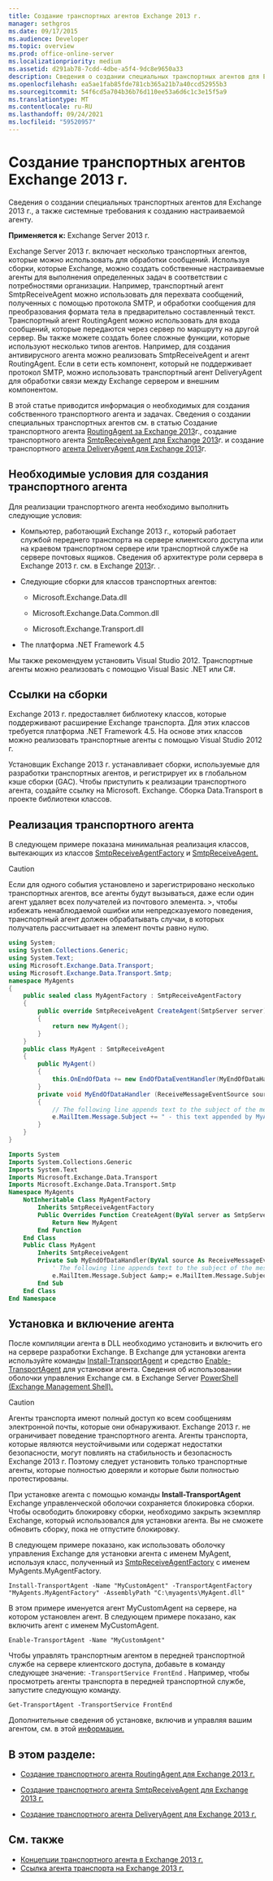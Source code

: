 ```yaml
---
title: Создание транспортных агентов Exchange 2013 г.
manager: sethgros
ms.date: 09/17/2015
ms.audience: Developer
ms.topic: overview
ms.prod: office-online-server
ms.localizationpriority: medium
ms.assetid: d291ab78-7cdd-4dbe-a5f4-9dc8e9650a33
description: Сведения о создании специальных транспортных агентов для Exchange 2013 г., а также системные требования к созданию настраиваемой агенту.
ms.openlocfilehash: ea5ae1fab85fde781cb365a21b7a40ccd52955b3
ms.sourcegitcommit: 54f6cd5a704b36b76d110ee53a6d6c1c3e15f5a9
ms.translationtype: MT
ms.contentlocale: ru-RU
ms.lasthandoff: 09/24/2021
ms.locfileid: "59520957"
---
```

# <a name="creating-transport-agents-for-exchange-2013"></a>Создание транспортных агентов Exchange 2013 г.

Сведения о создании специальных транспортных агентов для Exchange 2013 г., а также системные требования к созданию настраиваемой агенту.
  
**Применяется к:** Exchange Server 2013 г.
  
Exchange Server 2013 г. включает несколько транспортных агентов, которые можно использовать для обработки сообщений. Используя сборки, которые Exchange, можно создать собственные настраиваемые агенты для выполнения определенных задач в соответствии с потребностями организации. Например, транспортный агент SmtpReceiveAgent можно использовать для перехвата сообщений, полученных с помощью протокола SMTP, и обработки сообщения для преобразования формата тела в предварительно составленный текст. Транспортный агент RoutingAgent можно использовать для входа сообщений, которые передаются через сервер по маршруту на другой сервер. Вы также можете создать более сложные функции, которые используют несколько типов агентов. Например, для создания антивирусного агента можно реализовать SmtpReceiveAgent и агент RoutingAgent. Если в сети есть компонент, который не поддерживает протокол SMTP, можно использовать транспортный агент DeliveryAgent для обработки связи между Exchange сервером и внешним компонентом. 
  
В этой статье приводится информация о необходимых для создания собственного транспортного агента и задачах. Сведения о создании специальных транспортных агентов см. в статью Создание транспортного агента [RoutingAgent за Exchange 2013](how-to-create-a-routingagent-transport-agent-for-exchange-2013.md)г., создание транспортного агента [SmtpReceiveAgent для Exchange 2013](how-to-create-an-smtpreceiveagent-transport-agent-for-exchange-2013.md)г. и создание транспортного [агента DeliveryAgent для Exchange 2013](how-to-create-a-deliveryagent-transport-agent-for-exchange-2013.md)г.
  
## <a name="prerequisites-for-creating-a-transport-agent"></a>Необходимые условия для создания транспортного агента
<a name="bk_prerequisites"> </a>

Для реализации транспортного агента необходимо выполнить следующие условия:
  
- Компьютер, работающий Exchange 2013 г., который работает службой переднего транспорта на сервере клиентского доступа или на краевом транспортном сервере или транспортной службе на сервере почтовых ящиков. Сведения об архитектуре роли сервера в Exchange 2013 г. см. в Exchange [2013](transport-agent-concepts-in-exchange-2013.md)г. .
    
- Следующие сборки для классов транспортных агентов:
    
  - Microsoft.Exchange.Data.dll
    
  - Microsoft.Exchange.Data.Common.dll
    
  - Microsoft.Exchange.Transport.dll
    
- The платформа .NET Framework 4.5
    
Мы также рекомендуем установить Visual Studio 2012. Транспортные агенты можно реализовать с помощью Visual Basic .NET или C#.
  
## <a name="referencing-the-assemblies"></a>Ссылки на сборки
<a name="bk_ReferenceAssemblies"> </a>

Exchange 2013 г. предоставляет библиотеку классов, которые поддерживают расширение Exchange транспорта. Для этих классов требуется платформа .NET Framework 4.5. На основе этих классов можно реализовать транспортные агенты с помощью Visual Studio 2012 г.
  
Установщик Exchange 2013 г. устанавливает сборки, используемые для разработки транспортных агентов, и регистрирует их в глобальном кэше сборки (GAC). Чтобы приступить к реализации транспортного агента, создайте ссылку на Microsoft. Exchange. Сборка Data.Transport в проекте библиотеки классов.
  
## <a name="implementing-a-transport-agent"></a>Реализация транспортного агента
<a name="bk_implementationExample"> </a>

В следующем примере показана минимальная реализация классов, вытекающих из классов [SmtpReceiveAgentFactory](https://msdn.microsoft.com/library/Microsoft.Exchange.Data.Transport.Smtp.SmtpReceiveAgentFactory.aspx) и [SmtpReceiveAgent.](https://msdn.microsoft.com/library/Microsoft.Exchange.Data.Transport.Smtp.SmtpReceiveAgent.aspx) 
  
> [!CAUTION]
> Если для одного события установлено и зарегистрировано несколько транспортных агентов, все агенты будут вызываться, даже если один агент удаляет всех получателей из почтового элемента. >, чтобы избежать ненаблюдаемой ошибки или непредсказуемого поведения, транспортный агент должен обрабатывать случаи, в которых получатель рассчитывает на элемент почты равно нулю. 
  
```cs
using System;
using System.Collections.Generic;
using System.Text;
using Microsoft.Exchange.Data.Transport;
using Microsoft.Exchange.Data.Transport.Smtp;
namespace MyAgents
{
    public sealed class MyAgentFactory : SmtpReceiveAgentFactory
    {
        public override SmtpReceiveAgent CreateAgent(SmtpServer server)
        {
            return new MyAgent();
        }
    }
    public class MyAgent : SmtpReceiveAgent
    {
        public MyAgent()
        {
            this.OnEndOfData += new EndOfDataEventHandler(MyEndOfDataHandler);
        }
        private void MyEndOfDataHandler (ReceiveMessageEventSource source, EndOfDataEventArgs e)
        {
            // The following line appends text to the subject of the message that caused the event.
            e.MailItem.Message.Subject += " - this text appended by MyAgent";
        }
    }
}
```

```vb
Imports System
Imports System.Collections.Generic
Imports System.Text
Imports Microsoft.Exchange.Data.Transport
Imports Microsoft.Exchange.Data.Transport.Smtp
Namespace MyAgents
    NotInheritable Class MyAgentFactory
        Inherits SmtpReceiveAgentFactory
        Public Overrides Function CreateAgent(ByVal server as SmtpServer) As SmtpReceiveAgent
            Return New MyAgent
        End Function
    End Class
    Public Class MyAgent
        Inherits SmtpReceiveAgent
        Private Sub MyEndOfDataHandler(ByVal source As ReceiveMessageEventSource, ByVal e As EndOfDataEventArgs) Handles Me.OnEndOfData
            ' The following line appends text to the subject of the message that caused the event.
            e.MailItem.Message.Subject &amp;= e.MailItem.Message.Subject + " - this text appended by MyAgent"
        End Sub
    End Class
End Namespace
```

## <a name="installing-and-enabling-an-agent"></a>Установка и включение агента
<a name="bk_InstallEnable"> </a>

После компиляции агента в DLL необходимо установить и включить его на сервере разработки Exchange. В Exchange для установки агента используйте команды [Install-TransportAgent](https://technet.microsoft.com/library/aa997998.aspx) и средство [Enable-TransportAgent](https://technet.microsoft.com/library/bb124921.aspx) для установки агента. Сведения об использовании оболочки управления Exchange см. в Exchange Server [PowerShell (Exchange Management Shell).](https://docs.microsoft.com/powershell/exchange/exchange-server/exchange-management-shell?view=exchange-ps)
  
> [!CAUTION]
> Агенты транспорта имеют полный доступ ко всем сообщениям электронной почты, которые они обнаруживают. Exchange 2013 г. не ограничивает поведение транспортного агента. Агенты транспорта, которые являются неустойчивыми или содержат недостатки безопасности, могут повлиять на стабильность и безопасность Exchange 2013 г. Поэтому следует установить только транспортные агенты, которые полностью доверяли и которые были полностью протестированы. 
  
При установке агента с помощью команды **Install-TransportAgent** Exchange управленческой оболочки сохраняется блокировка сборки. Чтобы освободить блокировку сборки, необходимо закрыть экземпляр Exchange, который использовался для установки агента. Вы не сможете обновить сборку, пока не отпустите блокировку. 
  
В следующем примере показано, как использовать оболочку управления Exchange для установки агента с именем MyAgent, используя класс, полученный из [SmtpReceiveAgentFactory](https://msdn.microsoft.com/library/Microsoft.Exchange.Data.Transport.Smtp.SmtpReceiveAgentFactory.aspx) с именем MyAgents.MyAgentFactory. 
  
 `Install-TransportAgent -Name "MyCustomAgent" -TransportAgentFactory "MyAgents.MyAgentFactory" -AssemblyPath "C:\myagents\MyAgent.dll"`
  
В этом примере именуется агент MyCustomAgent на сервере, на котором установлен агент. В следующем примере показано, как включить агент с именем MyCustomAgent.
  
 `Enable-TransportAgent -Name "MyCustomAgent"`
  
Чтобы управлять транспортным агентом в передней транспортной службе на сервере клиентского доступа, добавьте в команду следующее значение:  `-TransportService FrontEnd` . Например, чтобы просмотреть агенты транспорта в передней транспортной службе, запустите следующую команду.
  
 `Get-TransportAgent -TransportService FrontEnd`
  
Дополнительные сведения об установке, включив и управляя вашим агентом, см. в этой [информации.](https://technet.microsoft.com/library/bb125175%28v=exchg.150%29.aspx)
  
## <a name="in-this-section"></a>В этом разделе:
<a name="bk_inthissection"> </a>

- [Создание транспортного агента RoutingAgent для Exchange 2013 г.](how-to-create-a-routingagent-transport-agent-for-exchange-2013.md)
    
- [Создание транспортного агента SmtpReceiveAgent для Exchange 2013 г.](how-to-create-an-smtpreceiveagent-transport-agent-for-exchange-2013.md)
    
- [Создание транспортного агента DeliveryAgent для Exchange 2013 г.](how-to-create-a-deliveryagent-transport-agent-for-exchange-2013.md)
    
## <a name="see-also"></a>См. также

- [Концепции транспортного агента в Exchange 2013 г.](transport-agent-concepts-in-exchange-2013.md)   
- [Ссылка агента транспорта на Exchange 2013 г.](transport-agent-reference-for-exchange-2013.md)
    

